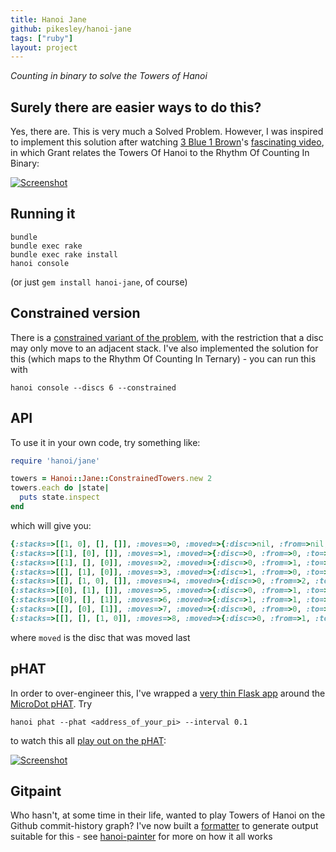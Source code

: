 ```yaml
---
title: Hanoi Jane
github: pikesley/hanoi-jane
tags: ["ruby"]
layout: project
---
```

_Counting in binary to solve the Towers of Hanoi_

## Surely there are easier ways to do this?

Yes, there are. This is very much a Solved Problem. However, I was inspired to implement this solution after watching [3 Blue 1 Brown](https://www.youtube.com/channel/UCYO_jab_esuFRV4b17AJtAw)'s [fascinating video](https://www.youtube.com/watch?v=2SUvWfNJSsM), in which Grant relates the Towers Of Hanoi to the Rhythm Of Counting In Binary:

[![Screenshot](https://i.imgur.com/mXsl57y.png)](https://www.youtube.com/watch?v=2SUvWfNJSsM)

## Running it

    bundle
    bundle exec rake
    bundle exec rake install
    hanoi console

(or just `gem install hanoi-jane`, of course)

## Constrained version

There is a [constrained variant of the problem](https://www.youtube.com/watch?v=bdMfjfT0lKk), with the restriction that a disc may only move to an adjacent stack. I've also implemented the solution for this (which maps to the Rhythm Of Counting In Ternary) - you can run this with

    hanoi console --discs 6 --constrained

## API

To use it in your own code, try something like:

```ruby
require 'hanoi/jane'

towers = Hanoi::Jane::ConstrainedTowers.new 2
towers.each do |state|
  puts state.inspect
end
```

which will give you:

```ruby
{:stacks=>[[1, 0], [], []], :moves=>0, :moved=>{:disc=>nil, :from=>nil, :to=>nil}, :ternary=>"00"}
{:stacks=>[[1], [0], []], :moves=>1, :moved=>{:disc=>0, :from=>0, :to=>1}, :ternary=>"01"}
{:stacks=>[[1], [], [0]], :moves=>2, :moved=>{:disc=>0, :from=>1, :to=>2}, :ternary=>"02"}
{:stacks=>[[], [1], [0]], :moves=>3, :moved=>{:disc=>1, :from=>0, :to=>1}, :ternary=>"10"}
{:stacks=>[[], [1, 0], []], :moves=>4, :moved=>{:disc=>0, :from=>2, :to=>1}, :ternary=>"11"}
{:stacks=>[[0], [1], []], :moves=>5, :moved=>{:disc=>0, :from=>1, :to=>0}, :ternary=>"12"}
{:stacks=>[[0], [], [1]], :moves=>6, :moved=>{:disc=>1, :from=>1, :to=>2}, :ternary=>"20"}
{:stacks=>[[], [0], [1]], :moves=>7, :moved=>{:disc=>0, :from=>0, :to=>1}, :ternary=>"21"}
{:stacks=>[[], [], [1, 0]], :moves=>8, :moved=>{:disc=>0, :from=>1, :to=>2}, :ternary=>"22"}
```
where `moved` is the disc that was moved last

## pHAT

In order to over-engineer this, I've wrapped a [very thin Flask app](https://github.com/pikesley/pHAT-REST) around the [MicroDot pHAT](https://shop.pimoroni.com/products/microdot-phat). Try

    hanoi phat --phat <address_of_your_pi> --interval 0.1

to watch this all [play out on the pHAT](https://www.youtube.com/watch?v=LT3HNsVxhM8):

[![Screenshot](https://i.imgur.com/yrK3isK.png)](https://www.youtube.com/watch?v=LT3HNsVxhM8)

## Gitpaint

Who hasn't, at some time in their life, wanted to play Towers of Hanoi on the Github commit-history graph? I've now built a [formatter](https://github.com/pikesley/hanoi-jane/blob/master/lib/hanoi/jane/formatters/github.rb) to generate output suitable for this - see [hanoi-painter](https://github.com/pikesley/hanoi-painter) for more on how it all works
